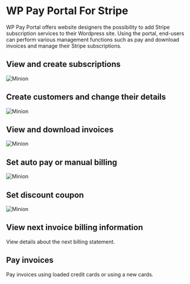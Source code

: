 # WP Pay Portal For Stripe

WP Pay Portal offers website designers the possibility to add Stripe subscription services to their Wordpress site. Using the portal, end-users can perform various management functions such as pay and download invoices and manage their Stripe subscriptions. 

## View and create subscriptions 

![Minion](https://github.com/stimulussoft/wppayportal/images/subscriptions.png)

## Create customers and change their details 

![Minion](https://github.com/stimulussoft/wppayportal/images/accountinfo.png)

## View and download invoices

![Minion](https://github.com/stimulussoft/wppayportal/images/invoices.png)

## Set auto pay or manual billing

![Minion](https://github.com/stimulussoft/wppayportal/images/autopay.png)

## Set discount coupon

![Minion](https://github.com/stimulussoft/wppayportal/images/coupon.png)

## View next invoice billing information

View details about the next billing statement.

## Pay invoices

Pay invoices using loaded credit cards or using a new cards.




